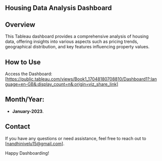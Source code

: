 ## Housing Data Analysis Dashboard
## Overview
This Tableau dashboard provides a comprehensive analysis of housing data, offering insights into various aspects such as pricing trends, geographical distribution, and key features influencing property values.

## How to Use
Access the Dashboard: [https://public.tableau.com/views/Book1_17048180708810/Dashboard1?:language=en-GB&:display_count=n&:origin=viz_share_link]

## Month/Year:

- **January-2023**. 

## Contact

If you have any questions or need assistance, feel free to reach out to [nandhinivelu15@gmail.com].

Happy Dashboarding!

